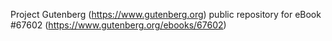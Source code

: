 Project Gutenberg (https://www.gutenberg.org) public repository for
eBook #67602 (https://www.gutenberg.org/ebooks/67602)
